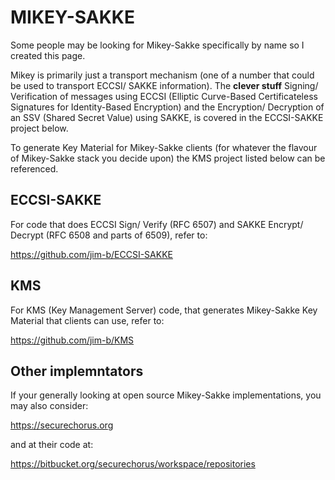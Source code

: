 # MIKEY-SAKKE
Some people may be looking for Mikey-Sakke specifically by name so I created this page.

Mikey is primarily just a transport mechanism (one of a number that could be used to transport ECCSI/ SAKKE information). The __clever stuff__ Signing/ Verification of messages using ECCSI (Elliptic Curve-Based Certificateless Signatures for Identity-Based Encryption) and the Encryption/ Decryption of an SSV (Shared Secret Value) using SAKKE, is covered in the ECCSI-SAKKE project below. 

To generate Key Material for Mikey-Sakke clients (for whatever the flavour of Mikey-Sakke stack you decide upon) the KMS project listed below can be referenced.

ECCSI-SAKKE
-----------
For code that does ECCSI Sign/ Verify (RFC 6507) and SAKKE Encrypt/ Decrypt (RFC 6508 and parts of 6509), refer to:

  https://github.com/jim-b/ECCSI-SAKKE

KMS
---
For KMS (Key Management Server) code, that generates Mikey-Sakke Key Material that clients can use, refer to:

  https://github.com/jim-b/KMS
  
Other implemntators
-------------------
If your generally looking at open source Mikey-Sakke implementations, you may also consider:

  https://securechorus.org

and at their code at:

  https://bitbucket.org/securechorus/workspace/repositories
